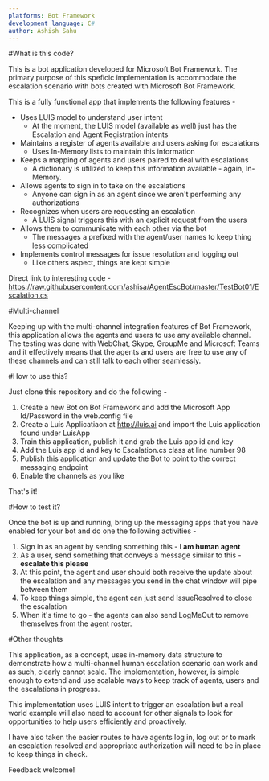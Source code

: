 ```yaml
---
platforms: Bot Framework
development language: C#
author: Ashish Sahu
---
```


#What is this code?

This is a bot application developed for Microsoft Bot Framework. The primary purpose of this speficic implementation is accommodate the escalation scenario with bots created with Microsoft Bot Framework.

This is a fully functional app that implements the following features -

+ Uses LUIS model to understand user intent
	+ At the moment, the LUIS model (available as well) just has the Escalation and Agent Registration intents
+ Maintains a register of agents available and users asking for escalations
	+ Uses In-Memory lists to maintain this information
+ Keeps a mapping of agents and users paired to deal with escalations
	+ A dictionary is utilized to keep this information available - again, In-Memory.
+ Allows agents to sign in to take on the escalations
	+ Anyone can sign in as an agent since we aren't performing any authorizations
+ Recognizes when users are requesting an escalation
	+ A LUIS signal triggers this with an explicit request from the users
+ Allows them to communicate with each other via the bot
	+ The messages a prefixed with the agent/user names to keep thing less complicated
+ Implements control messages for issue resolution and logging out
	+ Like others aspect, things are kept simple

Direct link to interesting code - https://raw.githubusercontent.com/ashisa/AgentEscBot/master/TestBot01/Escalation.cs
	
#Multi-channel

Keeping up with the multi-channel integration features of Bot Framework, this application allows the agents and users to use any available channel. The testing was done with WebChat, Skype, GroupMe and Microsoft Teams and it effectively means that the agents and users are free to use any of these channels and can still talk to each other seamlessly.

#How to use this?

Just clone this repository and do the following -

1. Create a new Bot on Bot Framework and add the Microsoft App Id/Password in the web.config file
2. Create a Luis Applicatiaon at http://luis.ai and import the Luis application found under LuisApp
3. Train this application, publish it and grab the Luis app id and key
4. Add the Luis app id and key to Escalation.cs class at line number 98
5. Publish this application and update the Bot to point to the correct messaging endpoint
6. Enable the channels as you like

That's it!

#How to test it?

Once the bot is up and running, bring up the messaging apps that you have enabled for your bot and do one the following activities -

1. Sign in as an agent by sending something this - **I am human agent**
2. As a user, send something that conveys a message similar to this - **escalate this please**
3. At this point, the agent and user should both receive the update about the escalation and any messages you send in the chat window will pipe between them
4. To keep things simple, the agent can just send IssueResolved to close the escalation
5. When it's time to go - the agents can also send LogMeOut to remove themselves from the agent roster.

#Other thoughts

This application, as a concept, uses in-memory data structure to demonstrate how a multi-channel human escalation scenario can work and as such, clearly cannot scale. The implementation, however, is simple enough to extend and use scalable ways to keep track of agents, users and the escalations in progress.

This implementation uses LUIS intent to trigger an escalation but a real world example will also need to account for other signals to look for opportunities to help users efficiently and proactively.

I have also taken the easier routes to have agents log in, log out or to mark an escalation resolved and appropriate authorization will need to be in place to keep things in check.

Feedback welcome!

